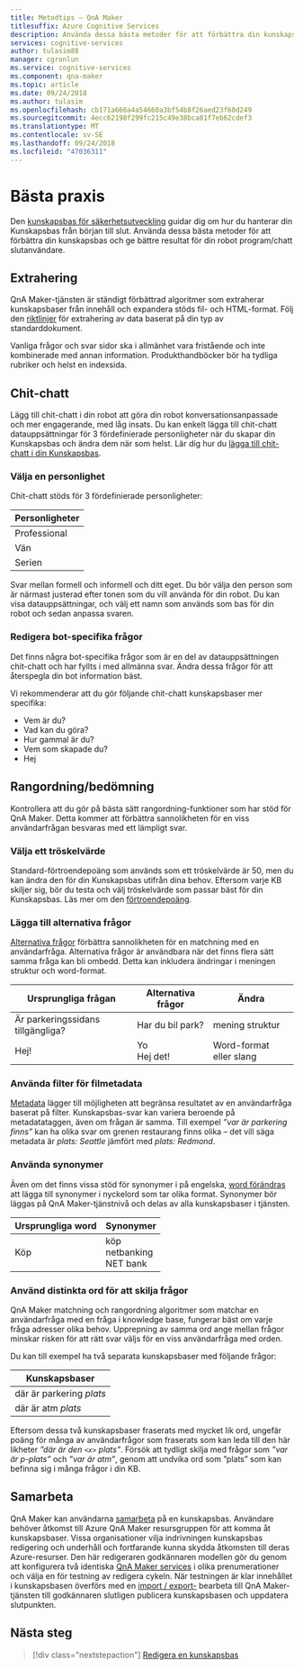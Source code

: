 ```yaml
---
title: Metodtips – QnA Maker
titlesuffix: Azure Cognitive Services
description: Använda dessa bästa metoder för att förbättra din kunskapsbas och ge bättre resultat för din robot program/chatt slutanvändare.
services: cognitive-services
author: tulasim88
manager: cgronlun
ms.service: cognitive-services
ms.component: qna-maker
ms.topic: article
ms.date: 09/24/2018
ms.author: tulasim
ms.openlocfilehash: cb171a666a4a54660a3bf54b8f26aed23f60d249
ms.sourcegitcommit: 4ecc62198f299fc215c49e38bca81f7eb62cdef3
ms.translationtype: MT
ms.contentlocale: sv-SE
ms.lasthandoff: 09/24/2018
ms.locfileid: "47036311"
---
```

# <a name="best-practices"></a>Bästa praxis
Den [kunskapsbas för säkerhetsutveckling](../Concepts/development-lifecycle-knowledge-base.md) guidar dig om hur du hanterar din Kunskapsbas från början till slut. Använda dessa bästa metoder för att förbättra din kunskapsbas och ge bättre resultat för din robot program/chatt slutanvändare.

## <a name="extraction"></a>Extrahering
QnA Maker-tjänsten är ständigt förbättrad algoritmer som extraherar kunskapsbaser från innehåll och expandera stöds fil- och HTML-format. Följ den [riktlinjer](../Concepts/data-sources-supported.md) för extrahering av data baserat på din typ av standarddokument. 

Vanliga frågor och svar sidor ska i allmänhet vara fristående och inte kombinerade med annan information. Produkthandböcker bör ha tydliga rubriker och helst en indexsida. 

## <a name="chit-chat"></a>Chit-chatt
Lägg till chit-chatt i din robot att göra din robot konversationsanpassade och mer engagerande, med låg insats. Du kan enkelt lägga till chit-chatt datauppsättningar för 3 fördefinierade personligheter när du skapar din Kunskapsbas och ändra dem när som helst. Lär dig hur du [lägga till chit-chatt i din Kunskapsbas](../How-To/chit-chat-knowledge-base.md). 

### <a name="choosing-a-personality"></a>Välja en personlighet
Chit-chatt stöds för 3 fördefinierade personligheter: 

|Personligheter|
|--|
|Professional|
|Vän|
|Serien|

Svar mellan formell och informell och ditt eget. Du bör välja den person som är närmast justerad efter tonen som du vill använda för din robot. Du kan visa datauppsättningar, och välj ett namn som används som bas för din robot och sedan anpassa svaren. 

### <a name="edit-bot-specific-questions"></a>Redigera bot-specifika frågor
Det finns några bot-specifika frågor som är en del av datauppsättningen chit-chatt och har fyllts i med allmänna svar. Ändra dessa frågor för att återspegla din bot information bäst. 

Vi rekommenderar att du gör följande chit-chatt kunskapsbaser mer specifika:

* Vem är du?
* Vad kan du göra?
* Hur gammal är du?
* Vem som skapade du?
* Hej
   

## <a name="rankingscoring"></a>Rangordning/bedömning
Kontrollera att du gör på bästa sätt rangordning-funktioner som har stöd för QnA Maker. Detta kommer att förbättra sannolikheten för en viss användarfrågan besvaras med ett lämpligt svar.

### <a name="choosing-a-threshold"></a>Välja ett tröskelvärde
Standard-förtroendepoäng som används som ett tröskelvärde är 50, men du kan ändra den för din Kunskapsbas utifrån dina behov. Eftersom varje KB skiljer sig, bör du testa och välj tröskelvärde som passar bäst för din Kunskapsbas. Läs mer om den [förtroendepoäng](../Concepts/confidence-score.md). 


### <a name="add-alternate-questions"></a>Lägga till alternativa frågor
[Alternativa frågor](../How-To/edit-knowledge-base.md) förbättra sannolikheten för en matchning med en användarfråga. Alternativa frågor är användbara när det finns flera sätt samma fråga kan bli ombedd. Detta kan inkludera ändringar i meningen struktur och word-format.

|Ursprungliga frågan|Alternativa frågor|Ändra| 
|--|--|--|
|Är parkeringssidans tillgängliga?|Har du bil park?|mening struktur|
 |Hej!|Yo<br>Hej det!|Word-format eller slang|

### <a name="use-metadata-filters"></a>Använda filter för filmetadata
[Metadata](../How-To/edit-knowledge-base.md) lägger till möjligheten att begränsa resultatet av en användarfråga baserat på filter. Kunskapsbas-svar kan variera beroende på metadatataggen, även om frågan är samma. Till exempel *”var är parkering finns”* kan ha olika svar om grenen restaurang finns olika – det vill säga metadata är *plats: Seattle* jämfört med *plats: Redmond*.

### <a name="use-synonyms"></a>Använda synonymer
Även om det finns vissa stöd för synonymer i på engelska, [word förändras](https://westus.dev.cognitive.microsoft.com/docs/services/5a93fcf85b4ccd136866eb37/operations/5ac266295b4ccd1554da75fd) att lägga till synonymer i nyckelord som tar olika format. Synonymer bör läggas på QnA Maker-tjänstnivå och delas av alla kunskapsbaser i tjänsten.

|Ursprungliga word|Synonymer|
|--|--|
|Köp|köp<br>netbanking<br>NET bank|

### <a name="use-distinct-words-to-differentiate-questions"></a>Använd distinkta ord för att skilja frågor
QnA Maker matchning och rangordning algoritmer som matchar en användarfråga med en fråga i knowledge base, fungerar bäst om varje fråga adresser olika behov. Upprepning av samma ord ange mellan frågor minskar risken för att rätt svar väljs för en viss användarfråga med orden. 

Du kan till exempel ha två separata kunskapsbaser med följande frågor:

|Kunskapsbaser|
|--|
|där är parkering *plats*|
|där är atm *plats*|

Eftersom dessa två kunskapsbaser fraserats med mycket lik ord, ungefär poäng för många av användarfrågor som fraserats som kan leda till den här likheter *”där är den `<x>` plats”*. Försök att tydligt skilja med frågor som *”var är p-plats”* och *”var är atm”*, genom att undvika ord som ”plats” som kan befinna sig i många frågor i din KB. 


## <a name="collaborate"></a>Samarbeta
QnA Maker kan användarna [samarbeta](../How-to/collaborate-knowledge-base.md) på en kunskapsbas. Användare behöver åtkomst till Azure QnA Maker resursgruppen för att komma åt kunskapsbaser. Vissa organisationer vilja indrivningen kunskapsbas redigering och underhåll och fortfarande kunna skydda åtkomsten till deras Azure-resurser. Den här redigeraren godkännaren modellen gör du genom att konfigurera två identiska [QnA Maker services](../How-to/set-up-qnamaker-service-azure.md) i olika prenumerationer och välja en för testning av redigera cykeln. När testningen är klar innehållet i kunskapsbasen överförs med en [import / export-](../Tutorials/migrate-knowledge-base.md) bearbeta till QnA Maker-tjänsten till godkännaren slutligen publicera kunskapsbasen och uppdatera slutpunkten.

## <a name="next-steps"></a>Nästa steg

> [!div class="nextstepaction"]
> [Redigera en kunskapsbas](../How-to/edit-knowledge-base.md)
